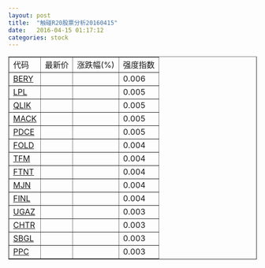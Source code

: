 ```yaml
---
layout: post
title:  "触碰R20股票分析20160415"
date:   2016-04-15 01:17:12
categories: stock
---
```

<script type="text/javascript">
var stockList = []
stockList.push('gb_bery');
stockList.push('gb_lpl');
stockList.push('gb_qlik');
stockList.push('gb_mack');
stockList.push('gb_pdce');
stockList.push('gb_fold');
stockList.push('gb_tfm');
stockList.push('gb_ftnt');
stockList.push('gb_mjn');
stockList.push('gb_finl');
stockList.push('gb_ugaz');
stockList.push('gb_chtr');
stockList.push('gb_sbgl');
stockList.push('gb_ppc');
</script>

<table border="1">
 <tr>
 <td>代码</td>
  <td>最新价</td>
  <td>涨跌幅(%)</td>
 <td>强度指数</td>
</tr>
  <tr id="bery"><td><a href="http://stock.finance.sina.com.cn/usstock/quotes/BERY.html" target="_blank">BERY</a></td><td></td><td></td><td>0.006</td></tr>
  <tr id="lpl"><td><a href="http://stock.finance.sina.com.cn/usstock/quotes/LPL.html" target="_blank">LPL</a></td><td></td><td></td><td>0.005</td></tr>
  <tr id="qlik"><td><a href="http://stock.finance.sina.com.cn/usstock/quotes/QLIK.html" target="_blank">QLIK</a></td><td></td><td></td><td>0.005</td></tr>
  <tr id="mack"><td><a href="http://stock.finance.sina.com.cn/usstock/quotes/MACK.html" target="_blank">MACK</a></td><td></td><td></td><td>0.005</td></tr>
  <tr id="pdce"><td><a href="http://stock.finance.sina.com.cn/usstock/quotes/PDCE.html" target="_blank">PDCE</a></td><td></td><td></td><td>0.005</td></tr>
  <tr id="fold"><td><a href="http://stock.finance.sina.com.cn/usstock/quotes/FOLD.html" target="_blank">FOLD</a></td><td></td><td></td><td>0.004</td></tr>
  <tr id="tfm"><td><a href="http://stock.finance.sina.com.cn/usstock/quotes/TFM.html" target="_blank">TFM</a></td><td></td><td></td><td>0.004</td></tr>
  <tr id="ftnt"><td><a href="http://stock.finance.sina.com.cn/usstock/quotes/FTNT.html" target="_blank">FTNT</a></td><td></td><td></td><td>0.004</td></tr>
  <tr id="mjn"><td><a href="http://stock.finance.sina.com.cn/usstock/quotes/MJN.html" target="_blank">MJN</a></td><td></td><td></td><td>0.004</td></tr>
  <tr id="finl"><td><a href="http://stock.finance.sina.com.cn/usstock/quotes/FINL.html" target="_blank">FINL</a></td><td></td><td></td><td>0.004</td></tr>
  <tr id="ugaz"><td><a href="http://stock.finance.sina.com.cn/usstock/quotes/UGAZ.html" target="_blank">UGAZ</a></td><td></td><td></td><td>0.003</td></tr>
  <tr id="chtr"><td><a href="http://stock.finance.sina.com.cn/usstock/quotes/CHTR.html" target="_blank">CHTR</a></td><td></td><td></td><td>0.003</td></tr>
  <tr id="sbgl"><td><a href="http://stock.finance.sina.com.cn/usstock/quotes/SBGL.html" target="_blank">SBGL</a></td><td></td><td></td><td>0.003</td></tr>
  <tr id="ppc"><td><a href="http://stock.finance.sina.com.cn/usstock/quotes/PPC.html" target="_blank">PPC</a></td><td></td><td></td><td>0.003</td></tr>
</table>
